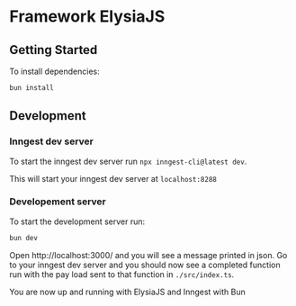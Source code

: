 # Framework ElysiaJS

## Getting Started

To install dependencies:

```bash
bun install
```

## Development

### Inngest dev server

To start the inngest dev server run `npx inngest-cli@latest dev`.

This will start your inngest dev server at `localhost:8288`

### Developement server

To start the development server run:

```bash
bun dev
```

Open http://localhost:3000/ and you will see a message printed in json. Go to your inngest dev server and you should now see a completed function run with the pay load sent to that function in `./src/index.ts`. 

You are now up and running with ElysiaJS and Inngest with Bun